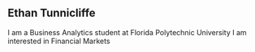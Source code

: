 ## Ethan Tunnicliffe

I am a Business Analytics student at Florida Polytechnic University 
I am interested in Financial Markets
